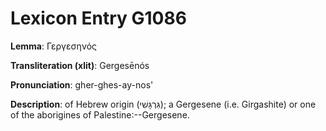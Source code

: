 # Lexicon Entry G1086

**Lemma**: Γεργεσηνός

**Transliteration (xlit)**: Gergesēnós

**Pronunciation**: gher-ghes-ay-nos'

**Description**:
of Hebrew origin (גִּרְגָּשִׁי); a Gergesene (i.e. Girgashite) or one of the aborigines of Palestine:--Gergesene.
